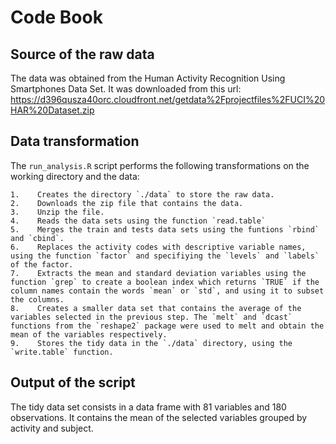 # Code Book
## Source of the raw data
The data was obtained from the Human Activity Recognition Using Smartphones Data Set. It was downloaded from this url: 
https://d396qusza40orc.cloudfront.net/getdata%2Fprojectfiles%2FUCI%20HAR%20Dataset.zip 

## Data transformation
The `run_analysis.R` script performs the following transformations on the working directory and the data:

    1.    Creates the directory `./data` to store the raw data.
    2.    Downloads the zip file that contains the data.
    3.    Unzip the file.
    4.    Reads the data sets using the function `read.table`
    5.    Merges the train and tests data sets using the funtions `rbind` and `cbind`.
    6.    Replaces the activity codes with descriptive variable names, using the function `factor` and specifiying the `levels` and `labels` of the factor.
    7.    Extracts the mean and standard deviation variables using the function `grep` to create a boolean index which returns `TRUE` if the column names contain the words `mean` or `std`, and using it to subset the columns.
    8.    Creates a smaller data set that contains the average of the variables selected in the previous step. The `melt` and `dcast` functions from the `reshape2` package were used to melt and obtain the mean of the variables respectively.
    9.    Stores the tidy data in the `./data` directory, using the `write.table` function.

## Output of the script
The tidy data set consists in a data frame with 81 variables and 180 observations. It contains the mean of the selected variables grouped by activity and subject.





    


